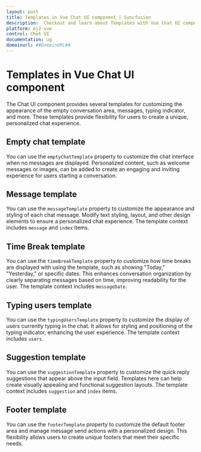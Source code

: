 ```yaml
---
layout: post
title: Templates in Vue Chat UI component | Syncfusion
description:  Checkout and learn about Templates with Vue Chat UI component of Syncfusion Essential JS 2 and more details.
platform: ej2-vue
control: Chat UI
documentation: ug
domainurl: ##DomainURL##
---
```


# Templates in Vue Chat UI component

The Chat UI component provides several templates for customizing the appearance of the empty conversation area, messages, typing indicator, and more. These templates provide flexibility for users to create a unique, personalized chat experience.

## Empty chat template

You can use the `emptyChatTemplate` property to customize the chat interface when no messages are displayed. Personalized content, such as welcome messages or images, can be added to create an engaging and inviting experience for users starting a conversation.

## Message template

You can use the `messageTemplate` property to customize the appearance and styling of each chat message. Modify text styling, layout, and other design elements to ensure a personalized chat experience. The template context includes `message` and `index` items.

## Time Break template

You can use the `timeBreakTemplate` property to customize how time breaks are displayed with using the template, such as showing "Today," "Yesterday," or specific dates. This enhances conversation organization by clearly separating messages based on time, improving readability for the user. The template context includes `messageDate`.

## Typing users template

You can use the `typingUsersTemplate` property to customize the display of users currently typing in the chat. It allows for styling and positioning of the typing indicator, enhancing the user experience. The template context includes `users`.

## Suggestion template

You can use the `suggestionTemplate` property to customize the quick reply suggestions that appear above the input field. Templates here can help create visually appealing and functional suggestion layouts. The template context includes `suggestion` and `index` items.

## Footer template

You can use the `footerTemplate` property to customize the default footer area and manage message send actions with a personalized design. This flexibility allows users to create unique footers that meet their specific needs.
